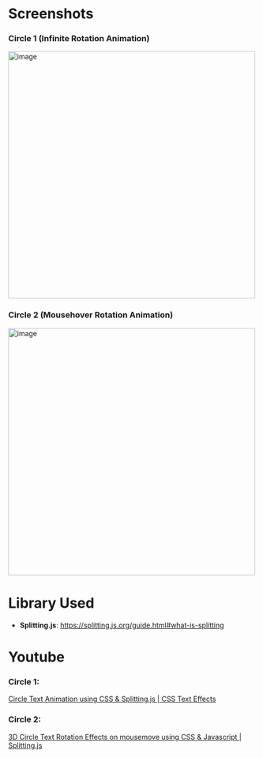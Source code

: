 # Screenshots
### Circle 1 (Infinite Rotation Animation)
<img width="500" alt="image" src="https://user-images.githubusercontent.com/42660669/229922507-20e30f2b-ba89-427e-b78c-411e80b903b0.png">

### Circle 2 (Mousehover Rotation Animation)
<img width="500" alt="image" src="https://user-images.githubusercontent.com/42660669/229922584-5c87b38d-a8fe-4ff3-a9f4-e62287dd2760.png">

# Library Used
- **Splitting.js**: https://splitting.js.org/guide.html#what-is-splitting

# Youtube
### Circle 1:
[Circle Text Animation using CSS & Splitting.js | CSS Text Effects](https://www.youtube.com/watch?v=yfwD-AKRCcA)

### Circle 2:
[3D Circle Text Rotation Effects on mousemove using CSS & Javascript | Splitting.js](https://www.youtube.com/watch?v=QvERvfZl8qc)

